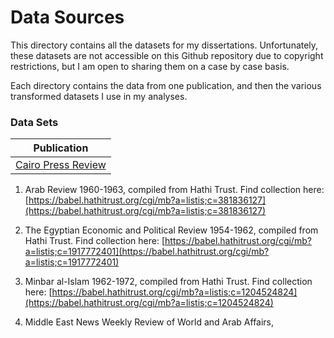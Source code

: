 # Data Sources
This directory contains all the datasets for my dissertations. Unfortunately, these datasets are not accessible on this Github repository due to copyright restrictions, but I am open to sharing them on a case by case basis. 

Each directory contains the data from one publication, and then the various transformed datasets I use in my analyses. 

### Data Sets

| Publication | 
| --- |
| [Cairo Press Review](./cairo_press_review_1962/README.md) |

1. Arab Review 1960-1963, compiled from Hathi Trust. Find collection here: [https://babel.hathitrust.org/cgi/mb?a=listis;c=381836127](https://babel.hathitrust.org/cgi/mb?a=listis;c=381836127)

1. The Egyptian Economic and Political Review 1954-1962, compiled from Hathi Trust. Find collection here: [https://babel.hathitrust.org/cgi/mb?a=listis;c=1917772401](https://babel.hathitrust.org/cgi/mb?a=listis;c=1917772401)

1. Minbar al-Islam 1962-1972, compiled from Hathi Trust. Find collection here: [https://babel.hathitrust.org/cgi/mb?a=listis;c=1204524824](https://babel.hathitrust.org/cgi/mb?a=listis;c=1204524824)

1. Middle East News Weekly Review of World and Arab Affairs,